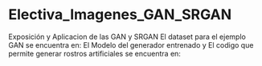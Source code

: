 # Electiva_Imagenes_GAN_SRGAN
 Exposición y Aplicacion de las GAN y SRGAN
El dataset para el ejemplo GAN se encuentra en: 
El Modelo del generador entrenado y El codigo que permite generar rostros artificiales se encuentra en:
